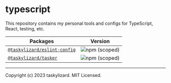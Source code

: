 # typescript

This repository contains my personal tools and configs for TypeScript, React, testing, etc.

| Packages                                           | Version                                                                                                                                                                                                                           |
| -------------------------------------------------- | --------------------------------------------------------------------------------------------------------------------------------------------------------------------------------------------------------------------------------- |
| [`@taskylizard/eslint-config`](./packages/eslint/) | ![npm (scoped)](https://img.shields.io/npm/v/%40taskylizard/eslint-config?logo=npm&logoColor=%23c0caf5%20&label=%20&labelColor=%2316181d&color=%23f7768e&link=https%3A%2F%2Fnpmjs.com%2Fpackage%2F%40taskylizard%2Feslint-config) |
| [`@taskylizard/tasker`](./packages/tasker/)        | ![npm (scoped)](https://img.shields.io/npm/v/%40taskylizard/tasker?logo=npm&logoColor=%23c0caf5%20&label=%20&labelColor=%2316181d&color=%23f7768e&link=https%3A%2F%2Fnpmjs.com%2Fpackage%2F%40taskylizard%2Ftasker)               |

---

Copyright (c) 2023 taskylizard. MIT Licensed.
